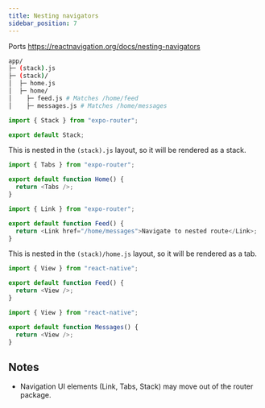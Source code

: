 ```yaml
---
title: Nesting navigators
sidebar_position: 7
---
```


Ports https://reactnavigation.org/docs/nesting-navigators

```bash title="File System"
app/
├─ (stack).js
├─ (stack)/
│  ├─ home.js
│  ├─ home/
│    ├─ feed.js # Matches /home/feed
│    ├─ messages.js # Matches /home/messages
```

```js title=app/(stack).js
import { Stack } from "expo-router";

export default Stack;
```

This is nested in the `(stack).js` layout, so it will be rendered as a stack.

```js title=app/(stack)/home.js
import { Tabs } from "expo-router";

export default function Home() {
  return <Tabs />;
}
```

```js title=app/(stack)/profile.js
import { Link } from "expo-router";

export default function Feed() {
  return <Link href="/home/messages">Navigate to nested route</Link>;
}
```

This is nested in the `(stack)/home.js` layout, so it will be rendered as a tab.

```js title=app/(stack)/home/feed.js
import { View } from "react-native";

export default function Feed() {
  return <View />;
}
```

```js title=app/(stack)/home/messages.js
import { View } from "react-native";

export default function Messages() {
  return <View />;
}
```

## Notes

- Navigation UI elements (Link, Tabs, Stack) may move out of the router package.
